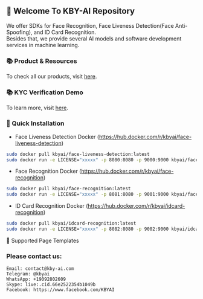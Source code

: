 ## 👋 Welcome To KBY-AI Repository

<!--

**Here are some ideas to get you started:**

🙋‍♀️ A short introduction - what is your organization all about?
🌈 Contribution guidelines - how can the community get involved?
👩‍💻 Useful resources - where can the community find your docs? Is there anything else the community should know?
🍿 Fun facts - what does your team eat for breakfast?
🧙 Remember, you can do mighty things with the power of [Markdown](https://docs.github.com/github/writing-on-github/getting-started-with-writing-and-formatting-on-github/basic-writing-and-formatting-syntax)
-->
We offer SDKs for Face Recognition, Face Liveness Detection(Face Anti-Spoofing), and ID Card Recognition.<br/>
Besides that, we provide several AI models and software development services in machine learning.

### 📚 Product & Resources
To check all our products, visit [here](https://github.com/kby-ai/Product).

### 📚 KYC Verification Demo
To learn more, visit [here](https://github.com/kby-ai/KYC-Verification-Demo-Android).

### 🚀 Quick Installation
-  Face Liveness Detection Docker (https://hub.docker.com/r/kbyai/face-liveness-detection)
```bash
sudo docker pull kbyai/face-liveness-detection:latest
sudo docker run -e LICENSE="xxxxx" -p 8080:8080 -p 9000:9000 kbyai/face-liveness-detection:latest
```
- Face Recognition Docker (https://hub.docker.com/r/kbyai/face-recognition)
```bash
sudo docker pull kbyai/face-recognition:latest
sudo docker run -e LICENSE="xxxxx" -p 8081:8080 -p 9001:9000 kbyai/face-recognition:latest
```
- ID Card Recognition Docker (https://hub.docker.com/r/kbyai/idcard-recognition)
```bash
sudo docker pull kbyai/idcard-recognition:latest
sudo docker run -e LICENSE="xxxxx" -p 8082:8080 -p 9002:9000 kbyai/idcard-recognition:latest
```
📄 Supported Page Templates


### Please contact us:
```
Email: contact@kby-ai.com
Telegram: @kbyai
WhatsApp: +19092802609
Skype: live:.cid.66e2522354b1049b
Facebook: https://www.facebook.com/KBYAI
```
